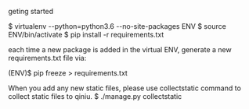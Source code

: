geting started

$ virtualenv --python=python3.6  --no-site-packages ENV
$ source ENV/bin/activate
$ pip install -r requirements.txt


each time a new package is added in the virtual ENV, generate a new requirements.txt file via:

(ENV)$ pip freeze > requirements.txt




When you add any new static files, please use collectstatic command to collect static files to qiniu.
$ ./manage.py collectstatic


